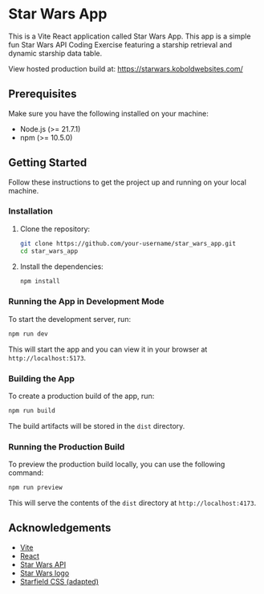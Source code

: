 # Star Wars App

This is a Vite React application called Star Wars App. This app is a simple fun Star Wars API Coding Exercise featuring a starship retrieval and dynamic starship data table.

View hosted production build at: https://starwars.koboldwebsites.com/

## Prerequisites

Make sure you have the following installed on your machine:

- Node.js (>= 21.7.1)
- npm (>= 10.5.0)

## Getting Started

Follow these instructions to get the project up and running on your local machine.

### Installation

1. Clone the repository:

    ```bash
    git clone https://github.com/your-username/star_wars_app.git
    cd star_wars_app
    ```

2. Install the dependencies:

    ```bash
    npm install
    ```

### Running the App in Development Mode

To start the development server, run:

```bash
npm run dev
```

This will start the app and you can view it in your browser at `http://localhost:5173`.

### Building the App

To create a production build of the app, run:

```bash
npm run build
```

The build artifacts will be stored in the `dist` directory.

### Running the Production Build

To preview the production build locally, you can use the following command:

```bash
npm run preview
```

This will serve the contents of the `dist` directory at `http://localhost:4173`.

## Acknowledgements

- [Vite](https://vitejs.dev/)
- [React](https://reactjs.org/)
- [Star Wars API](https://swapi.dev/)
- [Star Wars logo](https://upload.wikimedia.org/wikipedia/commons/thumb/6/6c/Star_Wars_Logo.svg/694px-Star_Wars_Logo.svg.png)
- [Starfield CSS (adapted)](https://codepen.io/keithclark/pen/DQdKbg)
